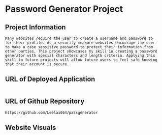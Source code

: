 # Password Generator Project

## Project Information

```
Many websites require the user to create a username and password to for their profile. As a security measure websites encourage the user to make a case sensitive password to protect their information from other parties. This project showcases my skill in creating a password generator with special characters and length criteria. Applying this skill to future projects will allow future users to feel safe knowing that their account is secure.
```

## URL of Deployed Application
```

```
## URL of Github Repository
```
https://github.com/Leelai064/passgenerator
```
## Website Visuals
```

```